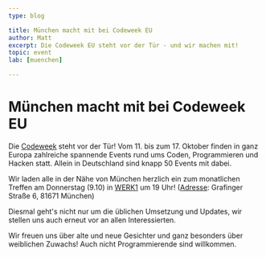 ```yaml
---
type: blog

title: München macht mit bei Codeweek EU
author: Matt
excerpt: Die Codeweek EU steht vor der Tür - und wir machen mit!
topic: event
lab: [muenchen]

---
```


# München macht mit bei Codeweek EU

Die [Codeweek][] steht vor der Tür! Vom 11. bis zum 17. Oktober finden in ganz Europa zahlreiche spannende Events rund ums Coden, Programmieren und Hacken statt. Allein in Deutschland sind knapp 50 Events mit dabei.

Wir laden alle in der Nähe von München herzlich ein zum monatlichen Treffen am Donnerstag (9.10) in [WERK1][] um 19 Uhr! ([Adresse][]: Grafinger Straße 6, 81671 München)

Diesmal geht's nicht nur um die üblichen Umsetzung und Updates, wir stellen uns auch erneut vor an allen Interessierten.

Wir freuen uns über alte und neue Gesichter und ganz besonders über weiblichen Zuwachs! Auch nicht Programmierende sind willkommen.

[Codeweek]: http://codeweek.eu
[WERK1]: http://www.werk1muenchen.de/
[Adresse]: http://osm.org/go/0JA1AfBLk-?node=2344668019
